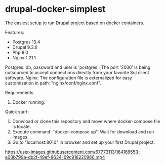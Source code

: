 # drupal-docker-simplest
The easiest setup to run Drupal project based on docker containers.

Features:
- Postgres 13.4
- Drupal 9.3.9
- Php 8.0 
- Nginx 1.21.1

Postgres: db, password and user is 'postgres'; The port '2030' is being outsourced to accept connections directly from your favorite Sql client software.
Nginx: The configuration file is externalized for easy customization in path: "nginx/conf/nginx.conf".

Requirements:
1. Docker running.

Quick start:
1. Donwload or clone this repository and move where docker-compose file is locate.
2. Execute command: "docker-compose up". Wait for download and run images.
3. Go to "localhost:8010" in browser and set up your first Drupal project.

https://user-images.githubusercontent.com/67773113/164166553-e03b799a-db2f-49ef-8634-69c918220986.mp4

